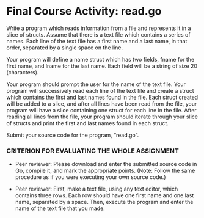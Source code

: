 # Final Course Activity: read.go

Write a program which reads information from a file and represents it in a slice of structs. Assume that there is a text file which contains a series of names. Each line of the text file has a first name and a last name, in that order, separated by a single space on the line.

Your program will define a name struct which has two fields, fname for the first name, and lname for the last name. Each field will be a string of size 20 (characters).

Your program should prompt the user for the name of the text file. Your program will successively read each line of the text file and create a struct which contains the first and last names found in the file. Each struct created will be added to a slice, and after all lines have been read from the file, your program will have a slice containing one struct for each line in the file. After reading all lines from the file, your program should iterate through your slice of structs and print the first and last names found in each struct.

Submit your source code for the program, “read.go”.

### CRITERION FOR EVALUATING THE WHOLE ASSIGNMENT 
 - Peer reviewer: Please download and enter the submitted source code in Go, compile it, and mark the appropriate points. (Note: Follow the same procedure as if you were executing your own source code.)

 - Peer reviewer: First, make a text file, using any text editor, which contains three rows. Each row should have one first name and one last name, separated by a space. Then, execute the program and enter the name of the text file that you made.
